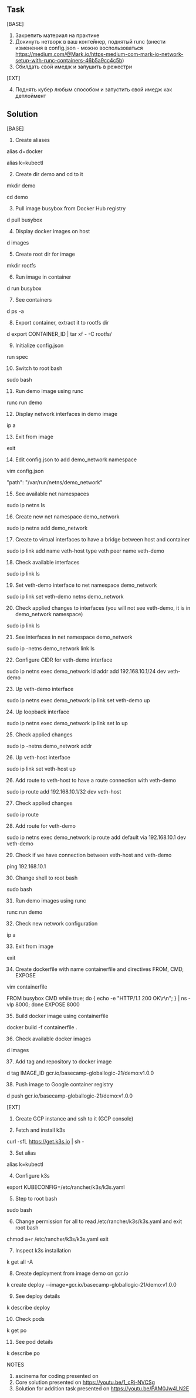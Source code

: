 ## Task

[BASE]

1. Закрепить материал на практике
2. Докинуть нетворк в ваш контейнер, поднятый runc (внести изменения в config.json - можно воспользоваться https://medium.com/@Mark.io/https-medium-com-mark-io-network-setup-with-runc-containers-46b5a9cc4c5b)
3. Сбилдать свой имедж и запушить в режестри

[EXT]

4. Поднять кубер любым способом и запустить свой имедж как деплоймент

## Solution

[BASE]
1. Create aliases

alias d=docker

alias k=kubectl

2. Create dir demo and cd to it

mkdir demo

cd demo

3. Pull image busybox from Docker Hub registry

d pull busybox

4. Display docker images on host

d images

5. Create root dir for image

mkdir rootfs

6. Run image in container

d run busybox

7. See containers

d ps -a

8. Export container, extract it to rootfs dir

d export CONTAINER_ID | tar xf - -C rootfs/

9. Initialize config.json

run spec

10. Switch to root bash

sudo bash

11. Run demo image using runc

runc run demo

12. Display network interfaces in demo image

ip a

13. Exit from image

exit

14. Edit config.json to add demo_network namespace

vim config.json

"path": "/var/run/netns/demo_network"

15. See available net namespaces

sudo ip netns ls

16. Create new net namespace demo_network

sudo ip netns add demo_network

17. Create to virtual interfaces to have a bridge between host and container

sudo ip link add name veth-host type veth peer name veth-demo

18. Check available interfaces

sudo ip link ls

19. Set veth-demo interface to net namespace demo_network

sudo ip link set veth-demo netns demo_network

20. Check applied changes to interfaces (you will not see veth-demo, it is in demo_network namespace)

sudo ip link ls

21. See interfaces in net namespace demo_network

sudo ip -netns demo_network link ls

22. Configure CIDR for veth-demo interface

sudo ip netns exec demo_network id addr add 192.168.10.1/24 dev veth-demo

23. Up veth-demo interface

sudo ip netns exec demo_network ip link set veth-demo up

24. Up loopback interface

sudo ip netns exec demo_network ip link set lo up

25. Check applied changes

sudo ip -netns demo_network addr

26. Up veth-host interface

sudo ip link set veth-host up

26. Add route to veth-host to have a route connection with veth-demo

sudo ip route add 192.168.10.1/32 dev veth-host

27. Check applied changes

sudo ip route

28. Add route for veth-demo

sudo ip netns exec demo_network ip route add default via 192.168.10.1 dev veth-demo

29. Check if we have connection between veth-host and veth-demo

ping 192.168.10.1

30. Change shell to root bash

sudo bash

31. Run demo images using runc

runc run demo

32. Check new network configuration

ip a

33. Exit from image

exit

34. Create dockerfile with name containerfile and directives FROM, CMD, EXPOSE

vim containerfile

FROM busybox
CMD while true; do { echo -e "HTTP/1.1 200 OK\r\n"; } | ns -vlp 8000; done
EXPOSE 8000

35. Build docker image using containerfile

docker build -f containerfile .

36. Check available docker images

d images

37. Add tag and repository to docker image

d tag IMAGE_ID gcr.io/basecamp-globallogic-21/demo:v1.0.0

38. Push image to Google container registry

d push gcr.io/basecamp-globallogic-21/demo:v1.0.0

[EXT]

1. Create GCP instance and ssh to it (GCP console)

2. Fetch and install k3s

curl -sfL https://get.k3s.io | sh -

3. Set alias

alias k=kubectl

4. Configure k3s

export KUBECONFIG=/etc/rancher/k3s/k3s.yaml

5. Step to root bash

sudo bash

6. Change permission for all to read /etc/rancher/k3s/k3s.yaml and exit root bash

chmod a+r /etc/rancher/k3s/k3s.yaml
exit

7. Inspect k3s installation

k get all -A

8. Create deployment from image demo on gcr.io

k create deploy --image=gcr.io/basecamp-globallogic-21/demo:v1.0.0

9. See deploy details

k describe deploy

10. Check pods

k get po

11. See pod details

k describe po


NOTES
1. ascinema for coding presented on
2. Core solution presented on https://youtu.be/1_cRj-NVCSg
3. Solution for addition task presented on https://youtu.be/PAM0Jw4LN2E
